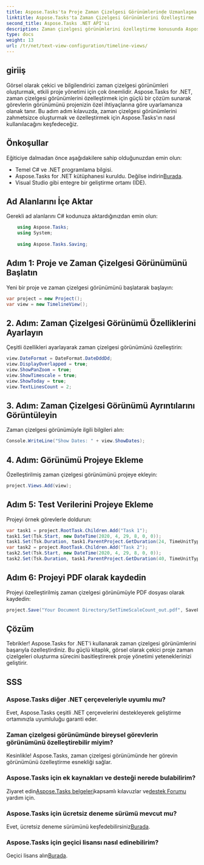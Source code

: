 ```yaml
---
title: Aspose.Tasks'ta Proje Zaman Çizelgesi Görünümlerinde Uzmanlaşma
linktitle: Aspose.Tasks'ta Zaman Çizelgesi Görünümlerini Özelleştirme
second_title: Aspose.Tasks .NET API'si
description: Zaman çizelgesi görünümlerini özelleştirme konusunda Aspose.Tasks for .NET konusunda uzmanlaşın. Projenizin ihtiyaçlarına göre uyarlanmış görsel olarak çekici zaman çizelgeleriyle proje yönetiminizi geliştirin.
type: docs
weight: 13
url: /tr/net/text-view-configuration/timeline-views/
---
```

## giriiş
Görsel olarak çekici ve bilgilendirici zaman çizelgesi görünümleri oluşturmak, etkili proje yönetimi için çok önemlidir. Aspose.Tasks for .NET, zaman çizelgesi görünümlerini özelleştirmek için güçlü bir çözüm sunarak görevlerin görünümünü projenizin özel ihtiyaçlarına göre uyarlamanıza olanak tanır. Bu adım adım kılavuzda, zaman çizelgesi görünümlerini zahmetsizce oluşturmak ve özelleştirmek için Aspose.Tasks'ın nasıl kullanılacağını keşfedeceğiz.
## Önkoşullar
Eğiticiye dalmadan önce aşağıdakilere sahip olduğunuzdan emin olun:
- Temel C# ve .NET programlama bilgisi.
-  Aspose.Tasks for .NET kütüphanesi kuruldu. Değilse indirin[Burada](https://releases.aspose.com/tasks/net/).
- Visual Studio gibi entegre bir geliştirme ortamı (IDE).
## Ad Alanlarını İçe Aktar
Gerekli ad alanlarını C# kodunuza aktardığınızdan emin olun:
```csharp
    using Aspose.Tasks;
    using System;
    
    using Aspose.Tasks.Saving;
```
## Adım 1: Proje ve Zaman Çizelgesi Görünümünü Başlatın
Yeni bir proje ve zaman çizelgesi görünümünü başlatarak başlayın:
```csharp
var project = new Project();
var view = new TimelineView();
```
## 2. Adım: Zaman Çizelgesi Görünümü Özelliklerini Ayarlayın
Çeşitli özellikleri ayarlayarak zaman çizelgesi görünümünü özelleştirin:
```csharp
view.DateFormat = DateFormat.DateDddDd;
view.DisplayOverlapped = true;
view.ShowPanZoom = true;
view.ShowTimescale = true;
view.ShowToday = true;
view.TextLinesCount = 2;
```
## 3. Adım: Zaman Çizelgesi Görünümü Ayrıntılarını Görüntüleyin
Zaman çizelgesi görünümüyle ilgili bilgileri alın:
```csharp
Console.WriteLine("Show Dates: " + view.ShowDates);
```
## 4. Adım: Görünümü Projeye Ekleme
Özelleştirilmiş zaman çizelgesi görünümünü projeye ekleyin:
```csharp
project.Views.Add(view);
```
## Adım 5: Test Verilerini Projeye Ekleme
Projeyi örnek görevlerle doldurun:
```csharp
var task1 = project.RootTask.Children.Add("Task 1");
task1.Set(Tsk.Start, new DateTime(2020, 4, 29, 8, 0, 0));
task1.Set(Tsk.Duration, task1.ParentProject.GetDuration(24, TimeUnitType.Hour));
var task2 = project.RootTask.Children.Add("Task 2");
task2.Set(Tsk.Start, new DateTime(2020, 4, 29, 8, 0, 0));
task2.Set(Tsk.Duration, task1.ParentProject.GetDuration(40, TimeUnitType.Hour));
```
## Adım 6: Projeyi PDF olarak kaydedin
Projeyi özelleştirilmiş zaman çizelgesi görünümüyle PDF dosyası olarak kaydedin:
```csharp
project.Save("Your Document Directory/SetTimeScaleCount_out.pdf", SaveFileFormat.Pdf);
```
## Çözüm
Tebrikler! Aspose.Tasks for .NET'i kullanarak zaman çizelgesi görünümlerini başarıyla özelleştirdiniz. Bu güçlü kitaplık, görsel olarak çekici proje zaman çizelgeleri oluşturma sürecini basitleştirerek proje yönetimi yeteneklerinizi geliştirir.
## SSS
### Aspose.Tasks diğer .NET çerçeveleriyle uyumlu mu?
Evet, Aspose.Tasks çeşitli .NET çerçevelerini destekleyerek geliştirme ortamınızla uyumluluğu garanti eder.
### Zaman çizelgesi görünümünde bireysel görevlerin görünümünü özelleştirebilir miyim?
Kesinlikle! Aspose.Tasks, zaman çizelgesi görünümünde her görevin görünümünü özelleştirme esnekliği sağlar.
### Aspose.Tasks için ek kaynakları ve desteği nerede bulabilirim?
 Ziyaret edin[Aspose.Tasks belgeleri](https://reference.aspose.com/tasks/net/)kapsamlı kılavuzlar ve[destek Forumu](https://forum.aspose.com/c/tasks/15) yardım için.
### Aspose.Tasks için ücretsiz deneme sürümü mevcut mu?
 Evet, ücretsiz deneme sürümünü keşfedebilirsiniz[Burada](https://releases.aspose.com/).
### Aspose.Tasks için geçici lisansı nasıl edinebilirim?
 Geçici lisans alın[Burada](https://purchase.aspose.com/temporary-license/).